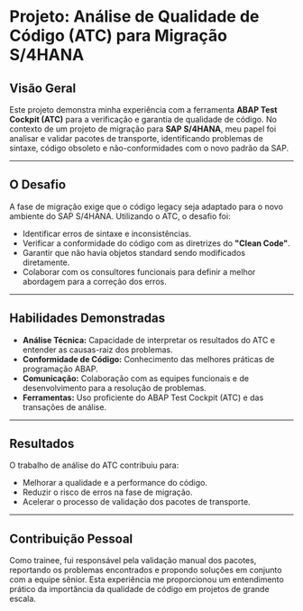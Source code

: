 # Projeto: Análise de Qualidade de Código (ATC) para Migração S/4HANA

## Visão Geral

Este projeto demonstra minha experiência com a ferramenta **ABAP Test Cockpit (ATC)** para a verificação e garantia de qualidade de código. No contexto de um projeto de migração para **SAP S/4HANA**, meu papel foi analisar e validar pacotes de transporte, identificando problemas de sintaxe, código obsoleto e não-conformidades com o novo padrão da SAP.

---

## O Desafio

A fase de migração exige que o código legacy seja adaptado para o novo ambiente do SAP S/4HANA. Utilizando o ATC, o desafio foi:

- Identificar erros de sintaxe e inconsistências.
- Verificar a conformidade do código com as diretrizes do **"Clean Code"**.
- Garantir que não havia objetos standard sendo modificados diretamente.
- Colaborar com os consultores funcionais para definir a melhor abordagem para a correção dos erros.

---

## Habilidades Demonstradas

- **Análise Técnica:** Capacidade de interpretar os resultados do ATC e entender as causas-raiz dos problemas.
- **Conformidade de Código:** Conhecimento das melhores práticas de programação ABAP.
- **Comunicação:** Colaboração com as equipes funcionais e de desenvolvimento para a resolução de problemas.
- **Ferramentas:** Uso proficiente do ABAP Test Cockpit (ATC) e das transações de análise.

---

## Resultados

O trabalho de análise do ATC contribuiu para:

- Melhorar a qualidade e a performance do código.
- Reduzir o risco de erros na fase de migração.
- Acelerar o processo de validação dos pacotes de transporte.

---

## Contribuição Pessoal

Como trainee, fui responsável pela validação manual dos pacotes, reportando os problemas encontrados e propondo soluções em conjunto com a equipe sênior. Esta experiência me proporcionou um entendimento prático da importância da qualidade de código em projetos de grande escala.
